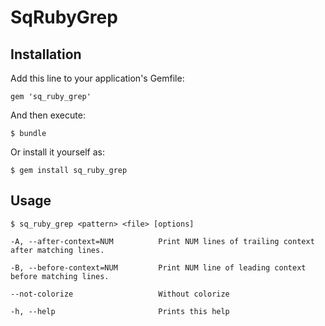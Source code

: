 # SqRubyGrep

## Installation

Add this line to your application's Gemfile:

```
gem 'sq_ruby_grep'
```

And then execute:

    $ bundle

Or install it yourself as:

    $ gem install sq_ruby_grep

## Usage

    $ sq_ruby_grep <pattern> <file> [options]

    -A, --after-context=NUM          Print NUM lines of trailing context after matching lines.
    
    -B, --before-context=NUM         Print NUM line of leading context before matching lines.

    --not-colorize                   Without colorize

    -h, --help                       Prints this help

